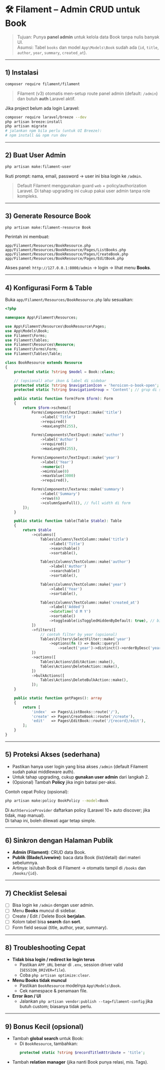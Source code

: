 # 🛠 Filament – Admin CRUD untuk Book

> Tujuan: Punya **panel admin** untuk kelola data Book tanpa nulis banyak UI.  
> Asumsi: Tabel `books` dan model `App\Models\Book` sudah ada (`id`, `title`, `author`, `year`, `summary`, `created_at`).

---

## 1) Instalasi
```bash
composer require filament/filament
```

> Filament (v3) otomatis men-setup route panel admin (default: `/admin`) dan butuh **auth** Laravel aktif.

Jika project belum ada login Laravel:
```bash
composer require laravel/breeze --dev
php artisan breeze:install
php artisan migrate
# jalankan npm bila perlu (untuk UI Breeze):
# npm install && npm run dev
```

---

## 2) Buat User Admin
```bash
php artisan make:filament-user
```
Ikuti prompt: nama, email, password → user ini bisa login ke `/admin`.

> Default Filament menggunakan guard `web` + policy/authorization Laravel. Di tahap upgrading ini cukup pakai user admin tanpa role kompleks.

---

## 3) Generate Resource Book
```bash
php artisan make:filament-resource Book
```
Perintah ini membuat:
```
app/Filament/Resources/BookResource.php
app/Filament/Resources/BookResource/Pages/ListBooks.php
app/Filament/Resources/BookResource/Pages/CreateBook.php
app/Filament/Resources/BookResource/Pages/EditBook.php
```

Akses panel: `http://127.0.0.1:8000/admin` → login → lihat menu **Books**.

---

## 4) Konfigurasi Form & Table
Buka `app/Filament/Resources/BookResource.php` lalu sesuaikan:

```php
<?php

namespace App\Filament\Resources;

use App\Filament\Resources\BookResource\Pages;
use App\Models\Book;
use Filament\Forms;
use Filament\Tables;
use Filament\Resources\Resource;
use Filament\Forms\Form;
use Filament\Tables\Table;

class BookResource extends Resource
{
    protected static ?string $model = Book::class;

    // (opsional) atur ikon & label di sidebar
    protected static ?string $navigationIcon = 'heroicon-o-book-open';
    protected static ?string $navigationGroup = 'Content'; // grup di sidebar

    public static function form(Form $form): Form
    {
        return $form->schema([
            Forms\Components\TextInput::make('title')
                ->label('Title')
                ->required()
                ->maxLength(255),

            Forms\Components\TextInput::make('author')
                ->label('Author')
                ->required()
                ->maxLength(255),

            Forms\Components\TextInput::make('year')
                ->label('Year')
                ->numeric()
                ->minValue(0)
                ->maxValue(3000)
                ->required(),

            Forms\Components\Textarea::make('summary')
                ->label('Summary')
                ->rows(6)
                ->columnSpanFull(), // full width di form
        ]);
    }

    public static function table(Table $table): Table
    {
        return $table
            ->columns([
                Tables\Columns\TextColumn::make('title')
                    ->label('Title')
                    ->searchable()
                    ->sortable(),

                Tables\Columns\TextColumn::make('author')
                    ->label('Author')
                    ->searchable()
                    ->sortable(),

                Tables\Columns\TextColumn::make('year')
                    ->label('Year')
                    ->sortable(),

                Tables\Columns\TextColumn::make('created_at')
                    ->label('Added')
                    ->dateTime('d M Y')
                    ->sortable()
                    ->toggleable(isToggledHiddenByDefault: true), // bisa disembunyikan
            ])
            ->filters([
                // contoh filter by year (opsional)
                Tables\Filters\SelectFilter::make('year')
                    ->options(fn () => Book::query()
                        ->select('year')->distinct()->orderByDesc('year')->pluck('year','year')->toArray()),
            ])
            ->actions([
                Tables\Actions\EditAction::make(),
                Tables\Actions\DeleteAction::make(),
            ])
            ->bulkActions([
                Tables\Actions\DeleteBulkAction::make(),
            ]);
    }

    public static function getPages(): array
    {
        return [
            'index'  => Pages\ListBooks::route('/'),
            'create' => Pages\CreateBook::route('/create'),
            'edit'   => Pages\EditBook::route('/{record}/edit'),
        ];
    }
}
```

---

## 5) Proteksi Akses (sederhana)
- Pastikan hanya user login yang bisa akses `/admin` (default Filament sudah pakai middleware auth).
- Untuk tahap upgrading, cukup **gunakan user admin** dari langkah 2.  
- (Opsional) Tambah **Policy** jika ingin batasi per-aksi.

Contoh cepat Policy (opsional):
```bash
php artisan make:policy BookPolicy --model=Book
```
Di `AuthServiceProvider` daftarkan policy (Laravel 10+ auto discover; jika tidak, map manual).  
Di tahap ini, boleh dilewati agar tetap simple.

---

## 6) Sinkron dengan Halaman Publik
- **Admin (Filament)**: CRUD data Book.  
- **Publik (Blade/Livewire)**: baca data Book (list/detail) dari materi sebelumnya.  
- Artinya: isi/ubah Book di Filament → otomatis tampil di `/books` dan `/books/{id}`.

---

## 7) Checklist Selesai
- [ ] Bisa login ke `/admin` dengan user admin.  
- [ ] Menu **Books** muncul di sidebar.  
- [ ] Create / Edit / Delete Book **berjalan**.  
- [ ] Kolom tabel bisa **search** dan **sort**.  
- [ ] Form field sesuai (title, author, year, summary).

---

## 8) Troubleshooting Cepat
- **Tidak bisa login / redirect ke login terus**  
  - Pastikan `APP_URL` benar di `.env`, session driver valid (`SESSION_DRIVER=file`).  
  - Coba `php artisan optimize:clear`.
- **Menu Books tidak muncul**  
  - Pastikan `BookResource` modelnya `App\Models\Book`.  
  - Cek namespace & penamaan file.
- **Error ikon / UI**  
  - Jalankan `php artisan vendor:publish --tag=filament-config` jika butuh custom; biasanya tidak perlu.

---

## 9) Bonus Kecil (opsional)
- Tambah **global search** untuk Book:
  - Di `BookResource`, tambahkan:
    ```php
    protected static ?string $recordTitleAttribute = 'title';
    ```
- Tambah **relation manager** (jika nanti Book punya relasi, mis. Tags).

